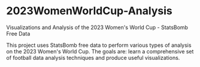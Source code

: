 # 2023WomenWorldCup-Analysis
Visualizations and Analysis of the 2023 Women's World Cup - StatsBomb Free Data

This project uses StatsBomb free data to perform various types of analysis on the 2023 Women's World Cup.
The goals are: learn a comprehensive set of football data analysis techniques and produce useful visualizations.

